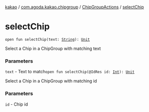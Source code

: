 [kakao](../../index.md) / [com.agoda.kakao.chipgroup](../index.md) / [ChipGroupActions](index.md) / [selectChip](./select-chip.md)

# selectChip

`open fun selectChip(text: `[`String`](https://kotlinlang.org/api/latest/jvm/stdlib/kotlin/-string/index.html)`): `[`Unit`](https://kotlinlang.org/api/latest/jvm/stdlib/kotlin/-unit/index.html)

Select a Chip in a ChipGroup with matching text

### Parameters

`text` - Text to match`open fun selectChip(@IdRes id: `[`Int`](https://kotlinlang.org/api/latest/jvm/stdlib/kotlin/-int/index.html)`): `[`Unit`](https://kotlinlang.org/api/latest/jvm/stdlib/kotlin/-unit/index.html)

Select a Chip in a ChipGroup with matching id

### Parameters

`id` - Chip id